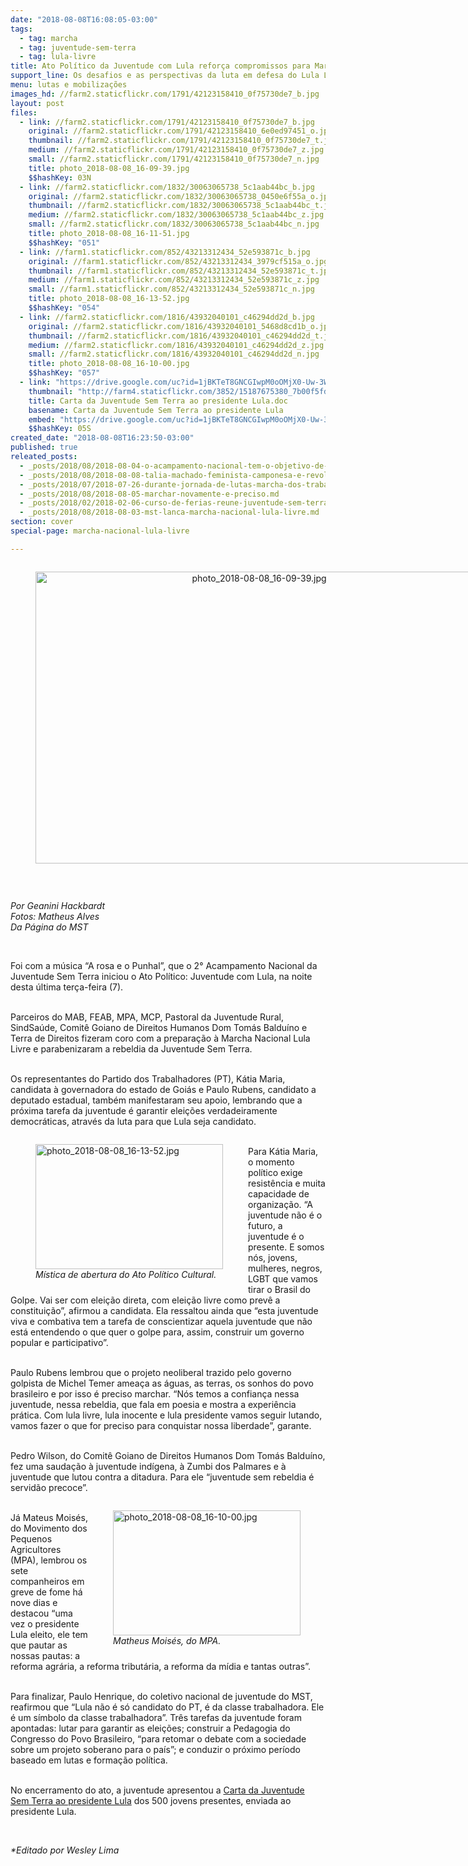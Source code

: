 ```yaml
---
date: "2018-08-08T16:08:05-03:00"
tags:
  - tag: marcha
  - tag: juventude-sem-terra
  - tag: lula-livre
title: Ato Político da Juventude com Lula reforça compromissos para Marcha Nacional
support_line: Os desafios e as perspectivas da luta em defesa do Lula Livre nortearam o ato
menu: lutas e mobilizações
images_hd: //farm2.staticflickr.com/1791/42123158410_0f75730de7_b.jpg
layout: post
files:
  - link: //farm2.staticflickr.com/1791/42123158410_0f75730de7_b.jpg
    original: //farm2.staticflickr.com/1791/42123158410_6e0ed97451_o.jpg
    thumbnail: //farm2.staticflickr.com/1791/42123158410_0f75730de7_t.jpg
    medium: //farm2.staticflickr.com/1791/42123158410_0f75730de7_z.jpg
    small: //farm2.staticflickr.com/1791/42123158410_0f75730de7_n.jpg
    title: photo_2018-08-08_16-09-39.jpg
    $$hashKey: 03N
  - link: //farm2.staticflickr.com/1832/30063065738_5c1aab44bc_b.jpg
    original: //farm2.staticflickr.com/1832/30063065738_0450e6f55a_o.jpg
    thumbnail: //farm2.staticflickr.com/1832/30063065738_5c1aab44bc_t.jpg
    medium: //farm2.staticflickr.com/1832/30063065738_5c1aab44bc_z.jpg
    small: //farm2.staticflickr.com/1832/30063065738_5c1aab44bc_n.jpg
    title: photo_2018-08-08_16-11-51.jpg
    $$hashKey: "051"
  - link: //farm1.staticflickr.com/852/43213312434_52e593871c_b.jpg
    original: //farm1.staticflickr.com/852/43213312434_3979cf515a_o.jpg
    thumbnail: //farm1.staticflickr.com/852/43213312434_52e593871c_t.jpg
    medium: //farm1.staticflickr.com/852/43213312434_52e593871c_z.jpg
    small: //farm1.staticflickr.com/852/43213312434_52e593871c_n.jpg
    title: photo_2018-08-08_16-13-52.jpg
    $$hashKey: "054"
  - link: //farm2.staticflickr.com/1816/43932040101_c46294dd2d_b.jpg
    original: //farm2.staticflickr.com/1816/43932040101_5468d8cd1b_o.jpg
    thumbnail: //farm2.staticflickr.com/1816/43932040101_c46294dd2d_t.jpg
    medium: //farm2.staticflickr.com/1816/43932040101_c46294dd2d_z.jpg
    small: //farm2.staticflickr.com/1816/43932040101_c46294dd2d_n.jpg
    title: photo_2018-08-08_16-10-00.jpg
    $$hashKey: "057"
  - link: "https://drive.google.com/uc?id=1jBKTeT8GNCGIwpM0oOMjX0-Uw-3WgDYS&export=download"
    thumbnail: "http://farm4.staticflickr.com/3852/15187675380_7b00f5fdff_b.jpg"
    title: Carta da Juventude Sem Terra ao presidente Lula.doc
    basename: Carta da Juventude Sem Terra ao presidente Lula
    embed: "https://drive.google.com/uc?id=1jBKTeT8GNCGIwpM0oOMjX0-Uw-3WgDYS"
    $$hashKey: 05S
created_date: "2018-08-08T16:23:50-03:00"
published: true
releated_posts:
  - _posts/2018/08/2018-08-04-o-acampamento-nacional-tem-o-objetivo-de-inserir-a-juventude-sem-terra-na-luta-politica-da-classe-trabalhadora-destaca-dirigente-do-mst.md
  - _posts/2018/08/2018-08-08-talia-machado-feminista-camponesa-e-revolucionaria.md
  - _posts/2018/07/2018-07-26-durante-jornada-de-lutas-marcha-dos-trabalhadores-sem-terra-reune-mais-de-10-mil-pessoas-em-aracaju.md
  - _posts/2018/08/2018-08-05-marchar-novamente-e-preciso.md
  - _posts/2018/02/2018-02-06-curso-de-ferias-reune-juventude-sem-terra-em-alagoas.md
  - _posts/2018/08/2018-08-03-mst-lanca-marcha-nacional-lula-livre.md
section: cover
special-page: marcha-nacional-lula-livre

---
```

<div style="text-align:center">
<figure class="image" style="display:inline-block"><img alt="photo_2018-08-08_16-09-39.jpg" height="467" src="//farm2.staticflickr.com/1791/42123158410_0f75730de7_b.jpg" width="700" />
<figcaption></figcaption>
</figure>
</div>

<p>&nbsp;</p>

<p><em>Por Geanini&nbsp;Hackbardt<br />
Fotos: Matheus Alves<br />
Da P&aacute;gina do MST</em></p>

<p>&nbsp;</p>

<p>Foi com a m&uacute;sica &ldquo;A rosa e o Punhal&rdquo;, que o 2&deg; Acampamento Nacional da Juventude Sem Terra iniciou o Ato Pol&iacute;tico: Juventude com Lula, na noite desta &uacute;ltima ter&ccedil;a-feira (7).</p>

<p><br />
Parceiros do MAB, FEAB, MPA, MCP, Pastoral da Juventude Rural, SindSa&uacute;de, Comit&ecirc; Goiano de Direitos Humanos Dom Tom&aacute;s Baldu&iacute;no e Terra de Direitos fizeram coro com a prepara&ccedil;&atilde;o &agrave; Marcha Nacional Lula Livre e parabenizaram a rebeldia da Juventude Sem Terra.</p>

<p><br />
Os representantes do Partido dos Trabalhadores (PT), K&aacute;tia Maria, candidata &agrave; governadora do estado de Goi&aacute;s e Paulo Rubens, candidato a deputado estadual, tamb&eacute;m manifestaram seu apoio, lembrando que a pr&oacute;xima tarefa da juventude &eacute; garantir elei&ccedil;&otilde;es verdadeiramente democr&aacute;ticas, atrav&eacute;s da luta para que Lula seja candidato.</p>

<figure class="image" style="float:left"><img alt="photo_2018-08-08_16-13-52.jpg" height="200" src="//farm1.staticflickr.com/852/43213312434_52e593871c_b.jpg" width="300" />
<figcaption><em>M&iacute;stica de abertura do Ato Pol&iacute;tico Cultural.</em></figcaption>
</figure>

<p><br />
Para K&aacute;tia Maria, o momento pol&iacute;tico exige resist&ecirc;ncia e muita capacidade de organiza&ccedil;&atilde;o. &ldquo;A juventude n&atilde;o &eacute; o futuro, a juventude &eacute; o presente. E somos n&oacute;s, jovens, mulheres, negros, LGBT que vamos tirar o Brasil do Golpe. Vai ser com elei&ccedil;&atilde;o direta, com elei&ccedil;&atilde;o livre como prev&ecirc; a constitui&ccedil;&atilde;o&rdquo;, afirmou a candidata. Ela ressaltou ainda que &ldquo;esta juventude viva e combativa tem a tarefa de conscientizar aquela juventude que n&atilde;o est&aacute; entendendo o que quer o golpe para, assim, construir um governo popular e participativo&rdquo;.</p>

<p><br />
Paulo Rubens lembrou que o projeto neoliberal trazido pelo governo golpista de Michel Temer amea&ccedil;a as &aacute;guas, as terras, os sonhos do povo brasileiro e por isso &eacute; preciso marchar. &ldquo;N&oacute;s temos a confian&ccedil;a nessa juventude, nessa rebeldia, que fala em poesia e mostra a experi&ecirc;ncia pr&aacute;tica. Com lula livre, lula inocente e lula presidente vamos seguir lutando, vamos fazer o que for preciso para conquistar nossa liberdade&rdquo;, garante.</p>

<p><br />
Pedro Wilson, do Comit&ecirc; Goiano de Direitos Humanos Dom Tom&aacute;s Baldu&iacute;no, fez uma sauda&ccedil;&atilde;o &agrave; juventude ind&iacute;gena, &agrave; Zumbi dos Palmares e &agrave; juventude que lutou contra a ditadura. Para ele &ldquo;juventude sem rebeldia &eacute; servid&atilde;o precoce&rdquo;.</p>

<figure class="image" style="float:right"><img alt="photo_2018-08-08_16-10-00.jpg" height="200" src="//farm2.staticflickr.com/1816/43932040101_c46294dd2d_b.jpg" width="300" />
<figcaption><em>Matheus Mois&eacute;s, do MPA.</em></figcaption>
</figure>

<p><br />
J&aacute; Mateus Mois&eacute;s, do Movimento dos Pequenos Agricultores (MPA), lembrou os sete companheiros em greve de fome h&aacute; nove dias e destacou &ldquo;uma vez o presidente Lula eleito, ele tem que pautar as nossas pautas: a reforma agr&aacute;ria, a reforma tribut&aacute;ria, a reforma da m&iacute;dia e tantas outras&rdquo;.</p>

<p><br />
Para finalizar, Paulo Henrique, do coletivo nacional de juventude do MST, reafirmou que &ldquo;Lula n&atilde;o &eacute; s&oacute; candidato do PT, &eacute; da classe trabalhadora. Ele &eacute; um s&iacute;mbolo da classe trabalhadora&rdquo;. Tr&ecirc;s tarefas da juventude foram apontadas: lutar para garantir as elei&ccedil;&otilde;es; construir a Pedagogia do Congresso do Povo Brasileiro, &ldquo;para retomar o debate com a sociedade sobre um projeto soberano para o pa&iacute;s&rdquo;; e conduzir o pr&oacute;ximo per&iacute;odo baseado em lutas e forma&ccedil;&atilde;o pol&iacute;tica.</p>

<p><br />
No encerramento do ato, a juventude apresentou a&nbsp;<a href="https://drive.google.com/uc?id=1jBKTeT8GNCGIwpM0oOMjX0-Uw-3WgDYS&amp;export=download">Carta da Juventude Sem Terra ao presidente Lula</a>&nbsp;dos 500 jovens presentes, enviada ao presidente Lula.</p>

<p>&nbsp;</p>

<p><em>*Editado por Wesley Lima</em></p>
